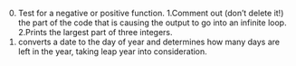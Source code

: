 0. Test for a negative or positive function.
1.Comment out (don’t delete it!) the part of the code that is causing the output to go into an infinite loop.
2.Prints the largest part of three integers.
3. converts a date to the day of year and determines how many days are left in the year, taking leap year into consideration.
